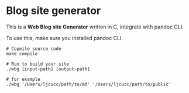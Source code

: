 # Blog site generator

This is a **Web Blog site Generator** written in C, integrate with pandoc CLI. 

To use this, make sure you installed pandoc CLI.

```
# Copmile source code
make compile

# Run to build your site
./wbg [input-path] [output-path]

# for example
./wbg '/Users/ljcucc/path/to/md' '/Users/ljcucc/path/to/public'
```